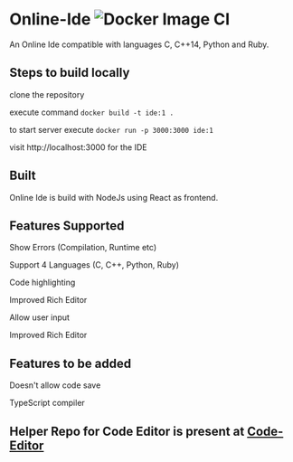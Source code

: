 # Online-Ide  ![Docker Image CI](https://github.com/Ryand1234/Online-Ide/workflows/Docker%20Image%20CI/badge.svg)
An Online Ide compatible with languages C, C++14, Python and Ruby.


## Steps to build locally
clone the repository

execute command `docker build -t ide:1 .`

to start server execute `docker run -p 3000:3000 ide:1`

visit http://localhost:3000 for the IDE

## Built
Online Ide is build with NodeJs using React as frontend.

## Features Supported
Show Errors (Compilation, Runtime etc)

Support 4 Languages (C, C++, Python, Ruby)

Code highlighting

Improved Rich Editor

Allow user input

Improved Rich Editor

## Features to be added
Doesn't allow code save

TypeScript compiler

## Helper Repo for Code Editor is present at [Code-Editor](https://github.com/Ryand1234/Code-Editor)
